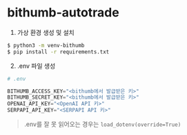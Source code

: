 # bithumb-autotrade

1. 가상 환경 생성 및 설치
```bash
$ python3 -m venv-bithumb
$ pip install -r requirements.txt
```

2. .env 파일 생성
```python
# .env

BITHUMB_ACCESS_KEY="<bithumb에서 발급받은 키>"
BITHUMB_SECRET_KEY="<bithumb에서 발급받은 키>"
OPENAI_API_KEY="<OpenAI API 키>"
SERPAPI_API_KEY="<SERPAPI API 키>"
```

> .env를 잘 못 읽어오는 경우는 `load_dotenv(override=True)`